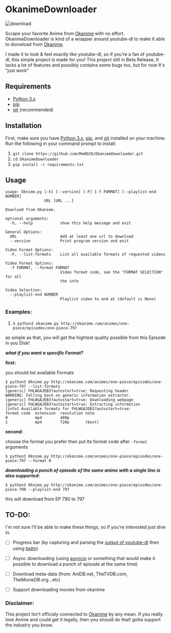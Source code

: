 # OkanimeDownloader

![download](https://user-images.githubusercontent.com/12420351/28639919-96da7642-7252-11e7-90e5-9a52fbb10c82.png)


Scrape your favorite Anime from [Okanime](http://okanime.com/) with no effort. OkanimeDownloader is kind of a wrapper around youtube-dl to make it able to donwload from [Okanime](http://okanime.com/).

I made it to look & feel exactly like youtube-dl, so if you're a fan of youtube-dl, this simple project is made for you! 
This project still in Beta Release, It lacks a lot of features and possibly contains some bugs too, but for now It's "just work"

## Requirements
* [Python 3.x](https://www.python.org/downloads/)
* [pip](https://pip.pypa.io/en/stable/installing/)
* [git](https://git-scm.com/book/en/v2/Getting-Started-Installing-Git) (recommended) 

## Installation
First, make sure you have [Python 3.x](https://www.python.org/downloads/), [pip](https://pip.pypa.io/en/stable/installing/), and [git](https://git-scm.com/book/en/v2/Getting-Started-Installing-Git) installed on your machine.
Run the following in your command prompt to install:

1. `git clone https://github.com/MoHD20/OkanimeDownloader.git`
2. `cd OkanimeDownloader` 
2. `pip install -r requirements.txt`

## Usage
```
usage: Oknime.py [-h] [--version] [-F] [-f FORMAT] [--playlist-end NUMBER]
                 URL [URL ...]

Download from Okanime.

optional arguments:
  -h, --help            show this help message and exit

General Options:
  URL                   Add at least one url to download
  --version             Print program version and exit

Video Format Options:
  -F, --list-formats    List all available formats of requested videos

Video Format Options:
  -f FORMAT, --format FORMAT
                        Video format code, see the "FORMAT SELECTION" for all
                        the info

Video Selection:
  --playlist-end NUMBER
                        Playlist video to end at (default is None)

```

### Examples:
1. `$ python3 okanime.py http://okanime.com/animes/one-piece/episodes/one-piece-797`

as simple as that, you will get the hightest quality possible from this Episode in you Disk!

***what if you want a specific Format?***

**first:**

you should list available Formats

```
$ python3 Oknime.py http://okanime.com/animes/one-piece/episodes/one-piece-797 --list-formats
[generic] FHLWGAJEB3?autostart=true: Requesting header
WARNING: Falling back on generic information extractor.
[generic] FHLWGAJEB3?autostart=true: Downloading webpage
[generic] FHLWGAJEB3?autostart=true: Extracting information
[info] Available formats for FHLWGAJEB3?autostart=true:
format code  extension  resolution note
0            mp4        480p       
1            mp4        720p       (best)
```

**second:**

choose the format you prefer then put Its format code after `-format` arguments

`$ python3 Oknime.py http://okanime.com/animes/one-piece/episodes/one-piece-797 --format 0`

***downloading a punch of episode of the same anime with a single line is also supported:***

`$ python3 Oknime.py http://okanime.com/animes/one-piece/episodes/one-piece-790 --playlist-end 797`

this will download from EP 790 to 797

## TO-DO:

I'm not sure I'll be able to make these things, so If you're interested just dive in.

- [ ] Progress bar (by capturing and parsing the [output of youtube-dl](https://github.com/rg3/youtube-dl#embedding-youtube-dl) then using [tqdm](https://github.com/tqdm/tqdm))

- [ ] Async downloading (using [asyncio](https://docs.python.org/3/library/asyncio.html) or something that would make it possible to download a punch of episode at the same time)

- [ ] Download meta-data (from: AniDB.net, TheTVDB.com, TheMovieDB.org...etc)
- [ ] Support downloading movies from okanime

### Disclaimer: 

This project Isn't officialy connected to [Okanime](http://okanime.com/) by any mean. If you really love Anime and could get it legally, then you should do that! gotta support the industry you know.
